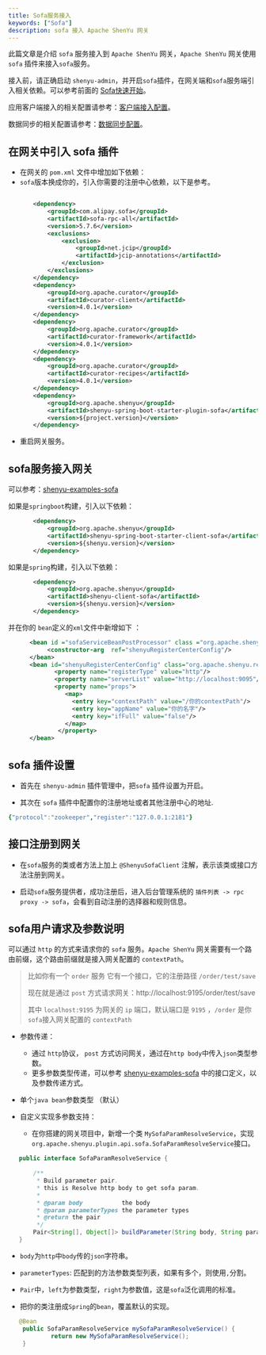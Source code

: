 ```yaml
---
title: Sofa服务接入
keywords: ["Sofa"]
description: sofa 接入 Apache ShenYu 网关
---
```


此篇文章是介绍 `sofa` 服务接入到 `Apache ShenYu` 网关，`Apache ShenYu` 网关使用 `sofa` 插件来接入`sofa`服务。

接入前，请正确启动 `shenyu-admin`，并开启`sofa`插件，在网关端和`sofa`服务端引入相关依赖。可以参考前面的 [Sofa快速开始](../quick-start/quick-start-sofa)。

应用客户端接入的相关配置请参考：[客户端接入配置](./register-center-access)。

数据同步的相关配置请参考：[数据同步配置](./use-data-sync)。

## 在网关中引入 sofa 插件

* 在网关的 `pom.xml` 文件中增加如下依赖：
* `sofa`版本换成你的，引入你需要的注册中心依赖，以下是参考。

 ```xml

        <dependency>
            <groupId>com.alipay.sofa</groupId>
            <artifactId>sofa-rpc-all</artifactId>
            <version>5.7.6</version>
            <exclusions>
                <exclusion>
                    <groupId>net.jcip</groupId>
                    <artifactId>jcip-annotations</artifactId>
                </exclusion>
            </exclusions>
        </dependency>
        <dependency>
            <groupId>org.apache.curator</groupId>
            <artifactId>curator-client</artifactId>
            <version>4.0.1</version>
        </dependency>
        <dependency>
            <groupId>org.apache.curator</groupId>
            <artifactId>curator-framework</artifactId>
            <version>4.0.1</version>
        </dependency>
        <dependency>
            <groupId>org.apache.curator</groupId>
            <artifactId>curator-recipes</artifactId>
            <version>4.0.1</version>
        </dependency>
        <dependency>
            <groupId>org.apache.shenyu</groupId>
            <artifactId>shenyu-spring-boot-starter-plugin-sofa</artifactId>
            <version>${project.version}</version>
        </dependency>

  ```

* 重启网关服务。

## sofa服务接入网关

可以参考：[shenyu-examples-sofa](https://github.com/apache/shenyu/tree/v2.4.2/shenyu-examples/shenyu-examples-sofa)

如果是`springboot`构建，引入以下依赖：

 ```xml
        <dependency>
            <groupId>org.apache.shenyu</groupId>
            <artifactId>shenyu-spring-boot-starter-client-sofa</artifactId>
            <version>${shenyu.version}</version>
        </dependency>
 ```



如果是`spring`构建，引入以下依赖：

 ```xml
        <dependency>
            <groupId>org.apache.shenyu</groupId>
            <artifactId>shenyu-client-sofa</artifactId>
            <version>${shenyu.version}</version>
        </dependency>
   ```

并在你的 `bean`定义的`xml`文件中新增如下 ：

  ```xml
        <bean id ="sofaServiceBeanPostProcessor" class ="org.apache.shenyu.client.sofa.SofaServiceBeanPostProcessor">
             <constructor-arg  ref="shenyuRegisterCenterConfig"/>
        </bean>
        <bean id="shenyuRegisterCenterConfig" class="org.apache.shenyu.register.common.config.ShenyuRegisterCenterConfig">
               <property name="registerType" value="http"/>
               <property name="serverList" value="http://localhost:9095"/>
               <property name="props">
                  <map>
                    <entry key="contextPath" value="/你的contextPath"/>
                    <entry key="appName" value="你的名字"/>
                    <entry key="ifFull" value="false"/>
                  </map>
                </property>
        </bean>
   ```

## sofa 插件设置

* 首先在 `shenyu-admin` 插件管理中，把`sofa` 插件设置为开启。

* 其次在 `sofa` 插件中配置你的注册地址或者其他注册中心的地址.

```yaml
{"protocol":"zookeeper","register":"127.0.0.1:2181"}
```

## 接口注册到网关

* 在`sofa`服务的类或者方法上加上 `@ShenyuSofaClient` 注解，表示该类或接口方法注册到网关。

* 启动`sofa`服务提供者，成功注册后，进入后台管理系统的 `插件列表 -> rpc proxy -> sofa`，会看到自动注册的选择器和规则信息。

## sofa用户请求及参数说明

可以通过 `http` 的方式来请求你的 `sofa` 服务。`Apache ShenYu` 网关需要有一个路由前缀，这个路由前缀就是接入网关配置的 `contextPath`。

> 比如你有一个 `order` 服务 它有一个接口，它的注册路径 `/order/test/save`
>
> 现在就是通过 `post` 方式请求网关：http://localhost:9195/order/test/save
>
> 其中 `localhost:9195` 为网关的 `ip` 端口，默认端口是 `9195` ，`/order` 是你`sofa`接入网关配置的 `contextPath`


* 参数传递：

  * 通过 `http`协议， `post` 方式访问网关，通过在`http body`中传入`json`类型参数。
  * 更多参数类型传递，可以参考 [shenyu-examples-sofa](https://github.com/apache/shenyu/tree/v2.4.2/shenyu-examples/shenyu-examples-sofa) 中的接口定义，以及参数传递方式。

* 单个`java bean`参数类型 （默认）
* 自定义实现多参数支持：
  * 在你搭建的网关项目中，新增一个类 `MySofaParamResolveService`，实现 `org.apache.shenyu.plugin.api.sofa.SofaParamResolveService`接口。

 ```java
    public interface SofaParamResolveService {
    
        /**
         * Build parameter pair.
         * this is Resolve http body to get sofa param.
         *
         * @param body           the body
         * @param parameterTypes the parameter types
         * @return the pair
         */
        Pair<String[], Object[]> buildParameter(String body, String parameterTypes);
    }
  ```

* `body`为`http`中`body`传的`json`字符串。

* `parameterTypes`: 匹配到的方法参数类型列表，如果有多个，则使用`,`分割。

* `Pair`中，`left`为参数类型，`right`为参数值，这是`sofa`泛化调用的标准。

* 把你的类注册成`Spring`的`bean`，覆盖默认的实现。

 ```java
    @Bean
     public SofaParamResolveService mySofaParamResolveService() {
             return new MySofaParamResolveService();
     }
  ```
